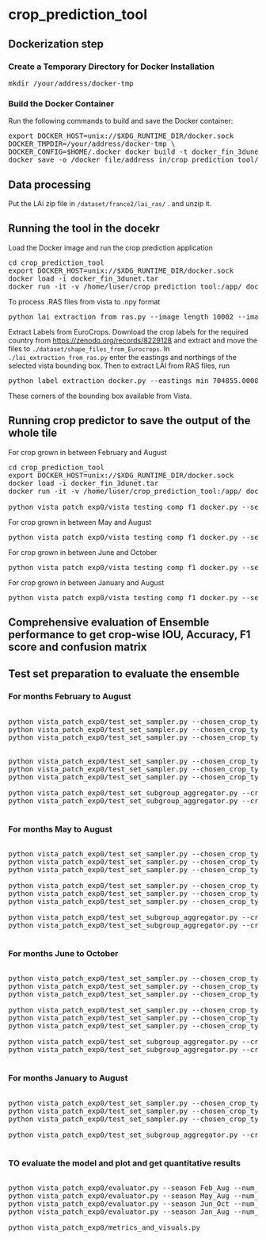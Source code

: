 # crop_prediction_tool

## Dockerization step


### Create a Temporary Directory for Docker Installation

<pre>
mkdir /your/address/docker-tmp
</pre>

### Build the Docker Container

Run the following commands to build and save the Docker container:

<pre>
export DOCKER_HOST=unix://$XDG_RUNTIME_DIR/docker.sock
DOCKER_TMPDIR=/your/address/docker-tmp \
DOCKER_CONFIG=$HOME/.docker docker build -t docker_fin_3dunet . && \
docker save -o /docker_file/address_in/crop_prediction_tool/docker_fin_3dunet.tar docker_fin_3dunet
</pre>



## Data processing 

Put the LAi zip file in `/dataset/france2/lai_ras/` . and unzip it. 



## Running the tool in the docekr


Load the Docker image and run the crop prediction application

<pre>
cd crop_prediction_tool
export DOCKER_HOST=unix://$XDG_RUNTIME_DIR/docker.sock
docker load -i docker_fin_3dunet.tar
docker run -it -v /home/luser/crop_prediction_tool:/app/ docker_fin_3dunet
</pre>


To process .RAS files from vista to .npy format 

<pre>
python lai_extraction_from_ras.py --image_length 10002 --image_width 10002
</pre>




Extract Labels from EuroCrops. Download the crop labels for the required country from https://zenodo.org/records/8229128 and extract and move the files to `./dataset/shape_files_from_Eurocrops`. In `./lai_extraction_from_ras.py` enter the eastings and northings of the selected vista bounding box. Then to extract LAI from RAS files, run  

<pre>
python label_extraction_docker.py --eastings_min 704855.0000 --eastings_max 804875.0000 --northings_min 4895125.0000 --northings_max 4995145.0000
</pre>

These corners of the bounding box available from Vista. 


## Running crop predictor to save the output of the whole tile 


For crop grown in between February and August
<pre>
cd crop_prediction_tool
export DOCKER_HOST=unix://$XDG_RUNTIME_DIR/docker.sock
docker load -i docker_fin_3dunet.tar
docker run -it -v /home/luser/crop_prediction_tool:/app/ docker_fin_3dunet 

python vista_patch_exp0/vista_testing_comp_f1_docker.py --season Feb_Aug
</pre>


For crop grown in between May and August
<pre>
python vista_patch_exp0/vista_testing_comp_f1_docker.py --season May_Aug
</pre>


For crop grown in between June and October
<pre>
python vista_patch_exp0/vista_testing_comp_f1_docker.py --season Jun_Oct
</pre>


For crop grown in between January and August
<pre>
python vista_patch_exp0/vista_testing_comp_f1_docker.py --season Jan_Aug
</pre>



## Comprehensive evaluation of Ensemble performance to get crop-wise IOU, Accuracy, F1 score and confusion matrix 

## Test set preparation to evaluate the ensemble

### For months February to August

<pre>

python vista_patch_exp0/test_set_sampler.py --chosen_crop_types 33 --season Feb_Aug
python vista_patch_exp0/test_set_sampler.py --chosen_crop_types 36 --season Feb_Aug
python vista_patch_exp0/test_set_sampler.py --chosen_crop_types 41 --season Feb_Aug


python vista_patch_exp0/test_set_sampler.py --chosen_crop_types 34 --season Feb_Aug
python vista_patch_exp0/test_set_sampler.py --chosen_crop_types 37 --season Feb_Aug
python vista_patch_exp0/test_set_sampler.py --chosen_crop_types 40 --season Feb_Aug

python vista_patch_exp0/test_set_subgroup_aggregator.py --crop_1 34 --crop_2 37 --crop_3 40
python vista_patch_exp0/test_set_subgroup_aggregator.py --crop_1 33 --crop_2 36 --crop_3 41

</pre>


### For months May to August


<pre>

python vista_patch_exp0/test_set_sampler.py --chosen_crop_types 2 --season May_Aug
python vista_patch_exp0/test_set_sampler.py --chosen_crop_types 15 --season May_Aug
python vista_patch_exp0/test_set_sampler.py --chosen_crop_types 20 --season May_Aug

python vista_patch_exp0/test_set_sampler.py --chosen_crop_types 21 --season May_Aug
python vista_patch_exp0/test_set_sampler.py --chosen_crop_types 23 --season May_Aug
python vista_patch_exp0/test_set_sampler.py --chosen_crop_types 28 --season May_Aug

python vista_patch_exp0/test_set_subgroup_aggregator.py --crop_1 2 --crop_2 15 --crop_3 20
python vista_patch_exp0/test_set_subgroup_aggregator.py --crop_1 21 --crop_2 23 --crop_3 28

</pre>

### For months June to October

<pre>

python vista_patch_exp0/test_set_sampler.py --chosen_crop_types 8 --season Jun_Oct
python vista_patch_exp0/test_set_sampler.py --chosen_crop_types 30 --season Jun_Oct
python vista_patch_exp0/test_set_sampler.py --chosen_crop_types 9 --season Jun_Oct

python vista_patch_exp0/test_set_sampler.py --chosen_crop_types 18 --season Jun_Oct
python vista_patch_exp0/test_set_sampler.py --chosen_crop_types 19 --season Jun_Oct
python vista_patch_exp0/test_set_sampler.py --chosen_crop_types 7 --season Jun_Oct

python vista_patch_exp0/test_set_subgroup_aggregator.py --crop_1 8 --crop_2 9 --crop_3 30
python vista_patch_exp0/test_set_subgroup_aggregator.py --crop_1 7 --crop_2 18 --crop_3 19

</pre>


### For months January to August

<pre>

python vista_patch_exp0/test_set_sampler.py --chosen_crop_types 4 --season Jan_Aug
python vista_patch_exp0/test_set_sampler.py --chosen_crop_types 7 --season Jan_Aug
python vista_patch_exp0/test_set_sampler.py --chosen_crop_types 9 --season Jan_Aug

python vista_patch_exp0/test_set_subgroup_aggregator.py --crop_1 4 --crop_2 7 --crop_3 9

</pre>



### TO evaluate the model and plot and get quantitative results  

<pre>

python vista_patch_exp0/evaluator.py --season Feb_Aug --num_subgroup_samples 300
python vista_patch_exp0/evaluator.py --season May_Aug --num_subgroup_samples 300
python vista_patch_exp0/evaluator.py --season Jun_Oct --num_subgroup_samples 300
python vista_patch_exp0/evaluator.py --season Jan_Aug --num_subgroup_samples 300

python vista_patch_exp0/metrics_and_visuals.py


</pre>